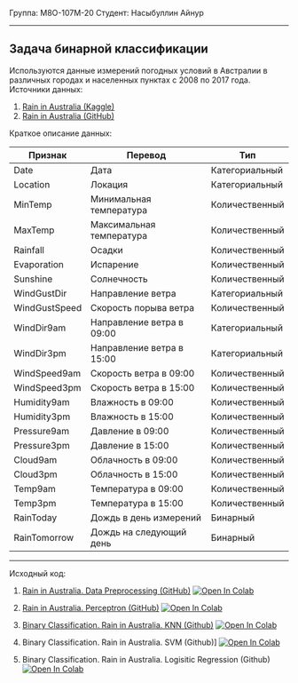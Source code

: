Группа: М8О-107М-20 Студент: Насыбуллин Айнур

---

## Задача бинарной классификации

Используются данные измерений погодных условий в Австралии в различных городах и населенных пунктах с 2008 по 2017 года. Источники данных: 
1. [Rain in Australia (Kaggle)](https://www.kaggle.com/jsphyg/weather-dataset-rattle-package)
2. [Rain in Australia (GitHub)](https://raw.githubusercontent.com/Aynur19/Machine-Learning/main/data/weatherAUS/weatherAUS.csv)

Краткое описание данных:

|Признак|Перевод|Тип|
|---|---|---|
|Date|Дата|Категориальный|
|Location|Локация|Категориальный|
|MinTemp|Минимальная температура|Количественный|
|MaxTemp|Максимальная температура|Количественный|
|Rainfall|Осадки|Количественный|
|Evaporation|Испарение|Количественный|
|Sunshine|Солнечность|Количественный|
|WindGustDir|Направление ветра|Категориальный|
|WindGustSpeed|Скорость порыва ветра|Количественный|
|WindDir9am|Направление ветра в 09:00|Категориальный|
|WindDir3pm|Направление ветра в 15:00|Категориальный|
|WindSpeed9am|Скорость ветра в 09:00|Количественный|
|WindSpeed3pm|Скорость ветра в 15:00|Количественный|
|Humidity9am|Влажность в 09:00|Количественный|
|Humidity3pm|Влажность в 15:00|Количественный|
|Pressure9am|Давление в 09:00|Количественный|
|Pressure3pm|Давление в 15:00|Количественный|
|Cloud9am|Облачность в 09:00|Количественный|
|Cloud3pm|Облачность в 15:00|Количественный|
|Temp9am|Температура в 09:00|Количественный|
|Temp3pm|Температура в 15:00|Количественный|
|RainToday|Дождь в день измерений|Бинарный|
|RainTomorrow|Дождь на следующий день|Бинарный|

---

Исходный код:
1. [Rain in Australia. Data Preprocessing (GitHub)](https://github.com/Aynur19/Machine-Learning/blob/main/Notebooks/BinaryClassification/RainInAustralia/RainInAustralia_DataPreprocessing.ipynb) [![Open In Colab](https://colab.research.google.com/assets/colab-badge.svg)](https://drive.google.com/file/d/1kthwRTAMnztZe7AO5A_0mPbiqnvILZey/view?usp=sharing)


1. [Rain in Australia. Perceptron (GitHub)](https://github.com/Aynur19/Machine-Learning/blob/main/Notebooks/BinaryClassification/RainInAustralia/RainInAustralia_Perceptron.ipynb) [![Open In Colab](https://colab.research.google.com/assets/colab-badge.svg)](https://drive.google.com/file/d/1NI1kcL5wVxl4D9PhmaLwWI8eapO5wxSW/view?usp=sharing)

2. [Binary Classification. Rain in Australia. KNN (Github)](https://github.com/Aynur19/Machine-Learning/blob/main/Notebooks/BinaryClassification_RainInAustralia_KNN.ipynb) [![Open In Colab](https://colab.research.google.com/assets/colab-badge.svg)](https://drive.google.com/file/d/1g_7zLYUvGR5C4Rd0UUKFk6Uh3t7fz_IR/view?usp=sharing)

2. Binary Classification. Rain in Australia. SVM (Github)] [![Open In Colab](https://colab.research.google.com/assets/colab-badge.svg)](https://drive.google.com/file/d/1Bmy5ZbowsoxAUlTG554YKkxe6cGmxLE8/view?usp=sharing)

2. Binary Classification. Rain in Australia. Logisitic Regression (Github) [![Open In Colab](https://colab.research.google.com/assets/colab-badge.svg)](https://drive.google.com/file/d/1jR_4s4h85UkNc2lol0vwJPE0eHVh53Jx/view?usp=sharing)